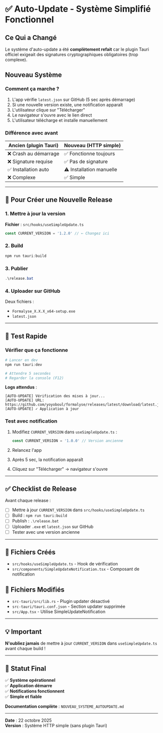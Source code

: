 # ✅ Auto-Update - Système Simplifié Fonctionnel

## Ce Qui a Changé

Le système d'auto-update a été **complètement refait** car le plugin Tauri officiel exigeait des signatures cryptographiques obligatoires (trop complexe).

## Nouveau Système

### Comment ça marche ?

1. L'app vérifie `latest.json` sur GitHub (5 sec après démarrage)
2. Si une nouvelle version existe, une notification apparaît
3. L'utilisateur clique sur "Télécharger"
4. Le navigateur s'ouvre avec le lien direct
5. L'utilisateur télécharge et installe manuellement

### Différence avec avant

| Ancien (plugin Tauri) | Nouveau (HTTP simple) |
|-----------------------|-----------------------|
| ❌ Crash au démarrage | ✅ Fonctionne toujours |
| ❌ Signature requise | ✅ Pas de signature |
| ✅ Installation auto | ⚠️ Installation manuelle |
| ❌ Complexe | ✅ Simple |

---

## 🚀 Pour Créer une Nouvelle Release

### 1. Mettre à jour la version

**Fichier** : `src/hooks/useSimpleUpdate.ts`

```typescript
const CURRENT_VERSION = '1.2.0' // ← Changez ici
```

### 2. Build

```powershell
npm run tauri:build
```

### 3. Publier

```powershell
.\release.bat
```

### 4. Uploader sur GitHub

Deux fichiers :
- `Formalyse_X.X.X_x64-setup.exe`
- `latest.json`

---

## 🧪 Test Rapide

### Vérifier que ça fonctionne

```powershell
# Lancer en dev
npm run tauri:dev

# Attendre 5 secondes
# Regarder la console (F12)
```

**Logs attendus** :
```
[AUTO-UPDATE] Vérification des mises à jour...
[AUTO-UPDATE] URL: https://github.com/yoyoboul/formalyse/releases/latest/download/latest.json
[AUTO-UPDATE] ✓ Application à jour
```

### Test avec notification

1. Modifiez `CURRENT_VERSION` dans `useSimpleUpdate.ts` :
   ```typescript
   const CURRENT_VERSION = '1.0.0' // Version ancienne
   ```

2. Relancez l'app
3. Après 5 sec, la notification apparaît
4. Cliquez sur "Télécharger" → navigateur s'ouvre

---

## ✅ Checklist de Release

Avant chaque release :

- [ ] Mettre à jour `CURRENT_VERSION` dans `src/hooks/useSimpleUpdate.ts`
- [ ] Build : `npm run tauri:build`
- [ ] Publish : `.\release.bat`
- [ ] Uploader `.exe` et `latest.json` sur GitHub
- [ ] Tester avec une version ancienne

---

## 📁 Fichiers Créés

- `src/hooks/useSimpleUpdate.ts` - Hook de vérification
- `src/components/SimpleUpdateNotification.tsx` - Composant de notification

## 📁 Fichiers Modifiés

- `src-tauri/src/lib.rs` - Plugin updater désactivé
- `src-tauri/tauri.conf.json` - Section updater supprimée
- `src/App.tsx` - Utilise SimpleUpdateNotification

---

## 💡 Important

**N'oubliez jamais** de mettre à jour `CURRENT_VERSION` dans `useSimpleUpdate.ts` avant chaque build !

---

## 🎯 Statut Final

✅ **Système opérationnel**  
✅ **Application démarre**  
✅ **Notifications fonctionnent**  
✅ **Simple et fiable**

**Documentation complète** : `NOUVEAU_SYSTEME_AUTOUPDATE.md`

---

**Date** : 22 octobre 2025  
**Version** : Système HTTP simple (sans plugin Tauri)

